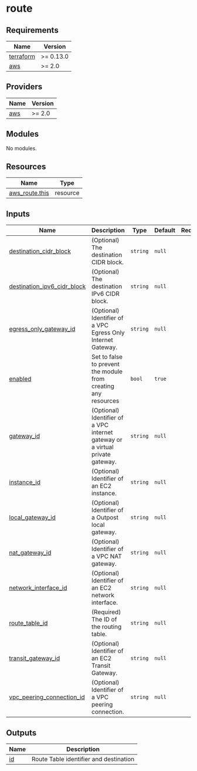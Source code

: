 # route

<!-- BEGIN_TF_DOCS -->
## Requirements

| Name | Version |
|------|---------|
| <a name="requirement_terraform"></a> [terraform](#requirement\_terraform) | >= 0.13.0 |
| <a name="requirement_aws"></a> [aws](#requirement\_aws) | >= 2.0 |

## Providers

| Name | Version |
|------|---------|
| <a name="provider_aws"></a> [aws](#provider\_aws) | >= 2.0 |

## Modules

No modules.

## Resources

| Name | Type |
|------|------|
| [aws_route.this](https://registry.terraform.io/providers/hashicorp/aws/latest/docs/resources/route) | resource |

## Inputs

| Name | Description | Type | Default | Required |
|------|-------------|------|---------|:--------:|
| <a name="input_destination_cidr_block"></a> [destination\_cidr\_block](#input\_destination\_cidr\_block) | (Optional) The destination CIDR block. | `string` | `null` | no |
| <a name="input_destination_ipv6_cidr_block"></a> [destination\_ipv6\_cidr\_block](#input\_destination\_ipv6\_cidr\_block) | (Optional) The destination IPv6 CIDR block. | `string` | `null` | no |
| <a name="input_egress_only_gateway_id"></a> [egress\_only\_gateway\_id](#input\_egress\_only\_gateway\_id) | (Optional) Identifier of a VPC Egress Only Internet Gateway. | `string` | `null` | no |
| <a name="input_enabled"></a> [enabled](#input\_enabled) | Set to false to prevent the module from creating any resources | `bool` | `true` | no |
| <a name="input_gateway_id"></a> [gateway\_id](#input\_gateway\_id) | (Optional) Identifier of a VPC internet gateway or a virtual private gateway. | `string` | `null` | no |
| <a name="input_instance_id"></a> [instance\_id](#input\_instance\_id) | (Optional) Identifier of an EC2 instance. | `string` | `null` | no |
| <a name="input_local_gateway_id"></a> [local\_gateway\_id](#input\_local\_gateway\_id) | (Optional) Identifier of a Outpost local gateway. | `string` | `null` | no |
| <a name="input_nat_gateway_id"></a> [nat\_gateway\_id](#input\_nat\_gateway\_id) | (Optional) Identifier of a VPC NAT gateway. | `string` | `null` | no |
| <a name="input_network_interface_id"></a> [network\_interface\_id](#input\_network\_interface\_id) | (Optional) Identifier of an EC2 network interface. | `string` | `null` | no |
| <a name="input_route_table_id"></a> [route\_table\_id](#input\_route\_table\_id) | (Required) The ID of the routing table. | `string` | `null` | no |
| <a name="input_transit_gateway_id"></a> [transit\_gateway\_id](#input\_transit\_gateway\_id) | (Optional) Identifier of an EC2 Transit Gateway. | `string` | `null` | no |
| <a name="input_vpc_peering_connection_id"></a> [vpc\_peering\_connection\_id](#input\_vpc\_peering\_connection\_id) | (Optional) Identifier of a VPC peering connection. | `string` | `null` | no |

## Outputs

| Name | Description |
|------|-------------|
| <a name="output_id"></a> [id](#output\_id) | Route Table identifier and destination |
<!-- END_TF_DOCS -->
